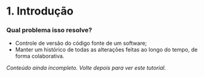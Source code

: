 # 1. Introdução

### Qual problema isso resolve?

* Controle de versão do código fonte de um software;
* Manter um histórico de todas as alterações feitas ao longo do tempo, de forma colaborativa.

_Conteúdo ainda incompleto. Volte depois para ver este tutorial._
